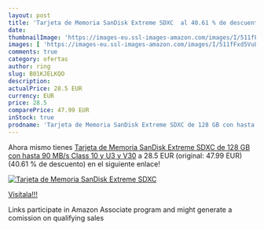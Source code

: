 ```yaml
---
layout: post
title: 'Tarjeta de Memoria SanDisk Extreme SDXC  al 40.61 % de descuento'
date: 
thumbnailImage: 'https://images-eu.ssl-images-amazon.com/images/I/511fFxd5VuL._SL200_.jpg'
images: [ 'https://images-eu.ssl-images-amazon.com/images/I/511fFxd5VuL._SL200_.jpg' ]
comments: true
category: ofertas
author: ring
slug: B01KJELKQO
description:
actualPrice: 28.5 EUR
currency: EUR
price: 28.5
comparePrice: 47.99 EUR
inStock: true
prodname: 'Tarjeta de Memoria SanDisk Extreme SDXC de 128 GB con hasta 90 MB/s  Class 10 y U3 y V30'
---
```


Ahora mismo tienes [Tarjeta de Memoria SanDisk Extreme SDXC de 128 GB con hasta 90 MB/s  Class 10 y U3 y V30](https://www.amazon.es/dp/B01KJELKQO/?tag=tolees-21) a 28.5 EUR (original: 47.99 EUR) (40.61 %  de descuento) en el siguiente enlace!

[![Tarjeta de Memoria SanDisk Extreme SDXC ](https://images-eu.ssl-images-amazon.com/images/I/511fFxd5VuL._SL200_.jpg)](https://www.amazon.es/dp/B01KJELKQO/?tag=tolees-21)

[Visítala!!!](https://www.amazon.es/dp/B01KJELKQO/?tag=tolees-21)

Links participate in Amazon Associate program and might generate a comission on qualifying sales
